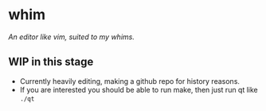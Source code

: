 # whim
<i>An editor like vim, suited to my whims.</i>

## WIP in this stage

- Currently heavily editing, making a github repo for history reasons.
- If you are interested you should be able to run make, then just run qt like
  `./qt`
